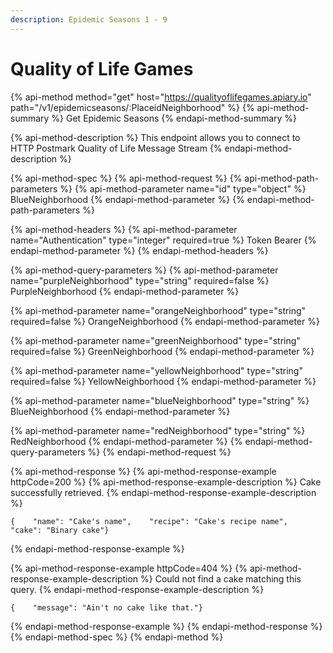 ```yaml
---
description: Epidemic Seasons 1 - 9
---
```


# Quality of Life Games

{% api-method method="get" host="https://qualityoflifegames.apiary.io" path="/v1/epidemicseasons/:PlaceidNeighborhood" %}
{% api-method-summary %}
Get Epidemic Seasons
{% endapi-method-summary %}

{% api-method-description %}
This endpoint allows you to connect to HTTP Postmark Quality of Life Message Stream
{% endapi-method-description %}

{% api-method-spec %}
{% api-method-request %}
{% api-method-path-parameters %}
{% api-method-parameter name="id" type="object" %}
BlueNeighborhood
{% endapi-method-parameter %}
{% endapi-method-path-parameters %}

{% api-method-headers %}
{% api-method-parameter name="Authentication" type="integer" required=true %}
Token Bearer
{% endapi-method-parameter %}
{% endapi-method-headers %}

{% api-method-query-parameters %}
{% api-method-parameter name="purpleNeighborhood" type="string" required=false %}
PurpleNeighborhood
{% endapi-method-parameter %}

{% api-method-parameter name="orangeNeighborhood" type="string" required=false %}
OrangeNeighborhood
{% endapi-method-parameter %}

{% api-method-parameter name="greenNeighborhood" type="string" required=false %}
GreenNeighborhood
{% endapi-method-parameter %}

{% api-method-parameter name="yellowNeighborhood" type="string" required=false %}
YellowNeighborhood
{% endapi-method-parameter %}

{% api-method-parameter name="blueNeighborhood" type="string" %}
BlueNeighborhood
{% endapi-method-parameter %}

{% api-method-parameter name="redNeighborhood" type="string" %}
RedNeighborhood
{% endapi-method-parameter %}
{% endapi-method-query-parameters %}
{% endapi-method-request %}

{% api-method-response %}
{% api-method-response-example httpCode=200 %}
{% api-method-response-example-description %}
Cake successfully retrieved.
{% endapi-method-response-example-description %}

```
{    "name": "Cake's name",    "recipe": "Cake's recipe name",    "cake": "Binary cake"}
```
{% endapi-method-response-example %}

{% api-method-response-example httpCode=404 %}
{% api-method-response-example-description %}
Could not find a cake matching this query.
{% endapi-method-response-example-description %}

```
{    "message": "Ain't no cake like that."}
```
{% endapi-method-response-example %}
{% endapi-method-response %}
{% endapi-method-spec %}
{% endapi-method %}



